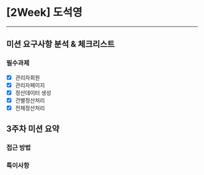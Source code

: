 # [2Week] 도석영
***

## 미션 요구사항 분석 & 체크리스트
### 필수과제

- [X] 관리자회원
- [X] 관리자페이지
- [X] 정산데이터 생성
- [X] 건별정산처리
- [X] 전체정산처리

## 3주차 미션 요약
### 접근 방법

### 특이사항
